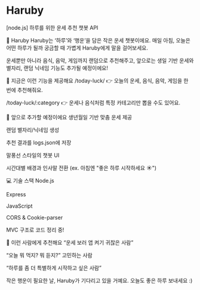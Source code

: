 # Haruby
[node.js] 하루를 위한 운세 추천 챗봇 API


🌟 Haruby
Haruby는 ‘하루’와 ‘행운’을 담은 작은 운세 챗봇이에요.
매일 아침, 오늘은 어떤 하루가 될까 궁금할 때
가볍게 Haruby에게 말을 걸어보세요.

운세뿐만 아니라 음식, 음악, 게임까지 랜덤으로 추천해주고,
앞으로는 생일 기반 운세와 별자리, 랜덤 닉네임 기능도 추가될 예정이에요!

📌 지금은 이런 기능을 제공해요
/today-luck/
👉 오늘의 운세, 음식, 음악, 게임을 한 번에 추천해줘요.

/today-luck/:category
👉 운세나 음식처럼 특정 카테고리만 뽑을 수도 있어요.

🔧 앞으로 추가할 예정이에요
생년월일 기반 맞춤 운세 제공

랜덤 별자리/닉네임 생성

추천 결과를 logs.json에 저장

말풍선 스타일의 챗봇 UI

시간대별 배경과 인사말 전환 (ex. 아침엔 "좋은 하루 시작하세요 ☀️")

💻 기술 스택
Node.js

Express

JavaScript

CORS & Cookie-parser

MVC 구조로 코드 정리 중!

🎯 이런 사람에게 추천해요
“운세 보러 앱 켜기 귀찮은 사람”

“오늘 뭐 먹지? 뭐 듣지?” 고민하는 사람

“하루를 좀 더 특별하게 시작하고 싶은 사람”

작은 행운이 필요한 날, Haruby가 기다리고 있을 거예요.
오늘도 좋은 하루 보내세요 :)

